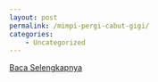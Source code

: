 ```yaml
---
layout: post
permalink: /mimpi-pergi-cabut-gigi/
categories:
    - Uncategorized
---
```


[Baca Selengkapnya](/07)